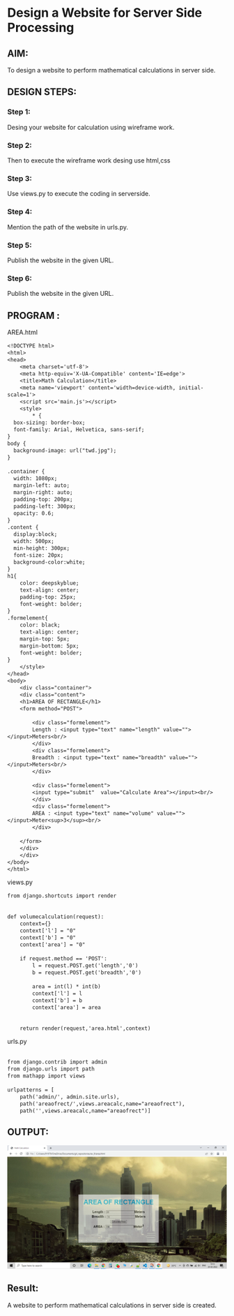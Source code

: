 # Design a Website for Server Side Processing

## AIM:
To design a website to perform mathematical calculations in server side.

## DESIGN STEPS:
### Step 1:
Desing your website for calculation using wireframe work.
### Step 2:
Then to execute the wireframe work desing use html,css
### Step 3:
Use views.py to execute the coding in serverside.
### Step 4:
Mention the path of the website in urls.py.
### Step 5:
Publish the website in the given URL.
### Step 6:
Publish the website in the given URL.
## PROGRAM :

AREA.html
```
<!DOCTYPE html>
<html>
<head>
    <meta charset='utf-8'>
    <meta http-equiv='X-UA-Compatible' content='IE=edge'>
    <title>Math Calculation</title>
    <meta name='viewport' content='width=device-width, initial-scale=1'>
    <script src='main.js'></script>
    <style>
        * {
  box-sizing: border-box;
  font-family: Arial, Helvetica, sans-serif;
}
body {
  background-image: url("twd.jpg");
}

.container {
  width: 1080px;
  margin-left: auto;
  margin-right: auto;
  padding-top: 200px;
  padding-left: 300px;
  opacity: 0.6;
}
.content {
  display:block;
  width: 500px;
  min-height: 300px;
  font-size: 20px;
  background-color:white;
}
h1{
    color: deepskyblue;
    text-align: center;
    padding-top: 25px;
    font-weight: bolder;
}
.formelement{
    color: black;
    text-align: center;
    margin-top: 5px;
    margin-bottom: 5px;
    font-weight: bolder;
}
    </style>
</head>
<body>
    <div class="container">
    <div class="content">
    <h1>AREA OF RECTANGLE</h1>
    <form method="POST">
        
        <div class="formelement">
        Length : <input type="text" name="length" value=""></input>Meters<br/>
        </div>
        <div class="formelement">
        Breadth : <input type="text" name="breadth" value=""></input>Meters<br/>
        </div>
        
        <div class="formelement">
        <input type="submit"  value="Calculate Area"></input><br/>
        </div>
        <div class="formelement">
        AREA : <input type="text" name="volume" value=""></input>Meter<sup>3</sup><br/>
        </div>
    
    </form>
    </div>
    </div>
</body>
</html>
```
views.py
```
from django.shortcuts import render


def volumecalculation(request):
    context={}
    context['l'] = "0"
    context['b'] = "0"
    context['area'] = "0"
    
    if request.method == 'POST':
        l = request.POST.get('length','0')
        b = request.POST.get('breadth','0')
        
        area = int(l) * int(b) 
        context['l'] = l
        context['b'] = b
        context['area'] = area

        
    return render(request,'area.html',context)
```

urls.py
```

from django.contrib import admin
from django.urls import path
from mathapp import views

urlpatterns = [
    path('admin/', admin.site.urls),
    path('areaofrect/',views.areacalc,name="areaofrect"),
    path('',views.areacalc,name="areaofrect")]

```


## OUTPUT:
![](l2.png)

## Result:
A website to perform mathematical calculations in server side is created.